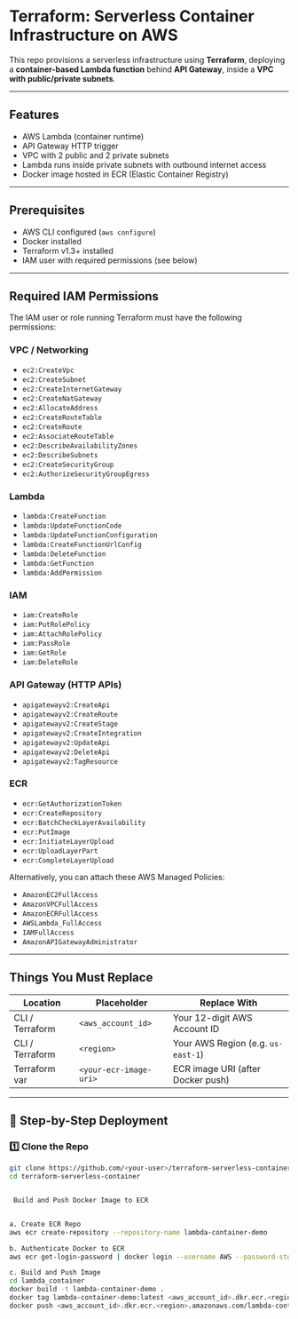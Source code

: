 # Terraform: Serverless Container Infrastructure on AWS

This repo provisions a serverless infrastructure using **Terraform**, deploying a **container-based Lambda function** behind **API Gateway**, inside a **VPC with public/private subnets**.

---

## Features
- AWS Lambda (container runtime)
- API Gateway HTTP trigger
- VPC with 2 public and 2 private subnets
- Lambda runs inside private subnets with outbound internet access
- Docker image hosted in ECR (Elastic Container Registry)

---

## Prerequisites

- AWS CLI configured (`aws configure`)
- Docker installed
- Terraform v1.3+ installed
- IAM user with required permissions (see below)

---

## Required IAM Permissions

The IAM user or role running Terraform must have the following permissions:

### VPC / Networking

- `ec2:CreateVpc`
- `ec2:CreateSubnet`
- `ec2:CreateInternetGateway`
- `ec2:CreateNatGateway`
- `ec2:AllocateAddress`
- `ec2:CreateRouteTable`
- `ec2:CreateRoute`
- `ec2:AssociateRouteTable`
- `ec2:DescribeAvailabilityZones`
- `ec2:DescribeSubnets`
- `ec2:CreateSecurityGroup`
- `ec2:AuthorizeSecurityGroupEgress`

### Lambda

- `lambda:CreateFunction`
- `lambda:UpdateFunctionCode`
- `lambda:UpdateFunctionConfiguration`
- `lambda:CreateFunctionUrlConfig`
- `lambda:DeleteFunction`
- `lambda:GetFunction`
- `lambda:AddPermission`

### IAM

- `iam:CreateRole`
- `iam:PutRolePolicy`
- `iam:AttachRolePolicy`
- `iam:PassRole`
- `iam:GetRole`
- `iam:DeleteRole`

### API Gateway (HTTP APIs)

- `apigatewayv2:CreateApi`
- `apigatewayv2:CreateRoute`
- `apigatewayv2:CreateStage`
- `apigatewayv2:CreateIntegration`
- `apigatewayv2:UpdateApi`
- `apigatewayv2:DeleteApi`
- `apigatewayv2:TagResource`

### ECR

- `ecr:GetAuthorizationToken`
- `ecr:CreateRepository`
- `ecr:BatchCheckLayerAvailability`
- `ecr:PutImage`
- `ecr:InitiateLayerUpload`
- `ecr:UploadLayerPart`
- `ecr:CompleteLayerUpload`

 Alternatively, you can attach these AWS Managed Policies:

- `AmazonEC2FullAccess`
- `AmazonVPCFullAccess`
- `AmazonECRFullAccess`
- `AWSLambda_FullAccess`
- `IAMFullAccess`
- `AmazonAPIGatewayAdministrator`

---

## Things You Must Replace

| Location | Placeholder | Replace With |
|----------|-------------|---------------|
| CLI / Terraform | `<aws_account_id>` | Your 12-digit AWS Account ID |
| CLI / Terraform | `<region>` | Your AWS Region (e.g. `us-east-1`) |
| Terraform var | `<your-ecr-image-uri>` | ECR image URI (after Docker push) |

---

## 🧪 Step-by-Step Deployment

### 1️⃣ Clone the Repo

```bash
git clone https://github.com/<your-user>/terraform-serverless-container.git
cd terraform-serverless-container


 Build and Push Docker Image to ECR


a. Create ECR Repo
aws ecr create-repository --repository-name lambda-container-demo

b. Authenticate Docker to ECR
aws ecr get-login-password | docker login --username AWS --password-stdin <aws_account_id>.dkr.ecr.<region>.amazonaws.com

c. Build and Push Image
cd lambda_container
docker build -t lambda-container-demo .
docker tag lambda-container-demo:latest <aws_account_id>.dkr.ecr.<region>.amazonaws.com/lambda-container-demo:latest
docker push <aws_account_id>.dkr.ecr.<region>.amazonaws.com/lambda-container-demo:latest
